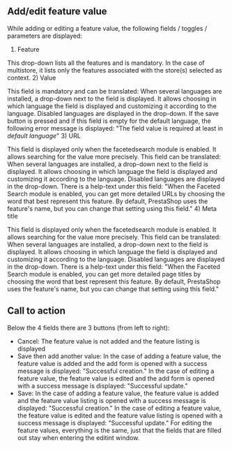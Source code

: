 ## Add/edit feature value


While adding or editing a feature value, the following fields / toggles / parameters are displayed:

1) Feature 

This drop-down lists all the features and is mandatory. In the case of multistore, it lists only the features associated with the store(s) selected as context.
2) Value 

This field is mandatory and can be translated: When several languages are installed, a drop-down next to the field is displayed. It allows choosing in which language the field is displayed and customizing it according to the language. Disabled languages are displayed in the drop-down.
If the save button is pressed and if this field is empty for the default language, the following error message is displayed: "The field value is required at least in _default language_"
3) URL 

This field is displayed only when the facetedsearch module is enabled. It allows searching for the value more precisely. 
This field can be translated: When several languages are installed, a drop-down next to the field is displayed. It allows choosing in which language the field is displayed and customizing it according to the language. Disabled languages are displayed in the drop-down. 
There is a help-text under this field: "When the Faceted Search module is enabled, you can get more detailed URLs by choosing the word that best represent this feature. By default, PrestaShop uses the feature's name, but you can change that setting using this field."
4) Meta title 

This field is displayed only when the facetedsearch module is enabled. It allows searching for the value more precisely. 
This field can be translated: When several languages are installed, a drop-down next to the field is displayed. It allows choosing in which language the field is displayed and customizing it according to the language. Disabled languages are displayed in the drop-down. 
There is a help-text under this field: "When the Faceted Search module is enabled, you can get more detailed page titles by choosing the word that best represent this feature. By default, PrestaShop uses the feature's name, but you can change that setting using this field."
## Call to action
Below the 4 fields there are 3 buttons (from left to right):

  - Cancel: The feature value is not added and the feature listing is displayed
- Save then add another value: 
In the case of adding a feature value, the feature value is added and the add form is opened with a success message is displayed: "Successful creation."
In the case of editing a feature value, the feature value is edited and the add form is opened with a success message is displayed: "Successful update."
- Save: 
In the case of adding a feature value, the feature value is added and the feature value listing is opened with a success message is displayed: "Successful creation."
In the case of editing a feature value, the feature value is edited and the feature value listing is opened with a success message is displayed: "Successful update."
For editing the feature values, everything is the same, just that the fields that are filled out stay when entering the editint window.


